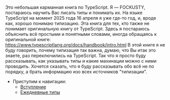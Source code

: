 Это небольшая карманная книга по TypeScript. Я — FOCKUSTY, постараюсь научить Вас писать типы и понимать их. На языке TypeScript на момент 2025 года 16 апреля я уже где-то год, и, вроде как, хорошо понимаю типизацию.
	Эта книга для тех, кто также не понимает оригинальную книгу от TypeScript. Здесь я постараюсь объяснить всё простыми и понятными словами, иногда обращаясь к оригинальной книге: https://www.typescriptlang.org/docs/handbook/intro.html
В этой книге я не буду говорить, почему типизация так важна, думаю, что Вы итак это знаете, раз переключились на TypeScript. Так что я просто буду рассказывать, как указывать типы и какие махинации можно с ними проводить.
	Хочется сказать, что я буду рассказывать обо всё не по порядку, а брать информацию изо всех источников "типизации".

- Приступим к навигации:
	- [Вступление](Начало%20типизации/Вступление.md)
	- [Ежедневные типы](Ежедневные%20типы.md)